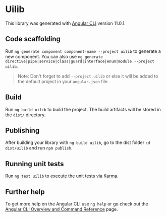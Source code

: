 # Uilib

This library was generated with [Angular CLI](https://github.com/angular/angular-cli) version 11.0.1.

## Code scaffolding

Run `ng generate component component-name --project uilib` to generate a new component. You can also use `ng generate directive|pipe|service|class|guard|interface|enum|module --project uilib`.
> Note: Don't forget to add `--project uilib` or else it will be added to the default project in your `angular.json` file. 

## Build

Run `ng build uilib` to build the project. The build artifacts will be stored in the `dist/` directory.

## Publishing

After building your library with `ng build uilib`, go to the dist folder `cd dist/uilib` and run `npm publish`.

## Running unit tests

Run `ng test uilib` to execute the unit tests via [Karma](https://karma-runner.github.io).

## Further help

To get more help on the Angular CLI use `ng help` or go check out the [Angular CLI Overview and Command Reference](https://angular.io/cli) page.
